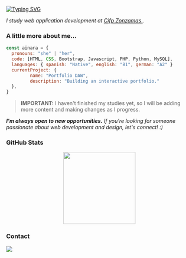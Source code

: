 [![Typing SVG](https://readme-typing-svg.demolab.com?font=Fira+Code&pause=1000&color=6793F7&width=435&lines=Hi!+I'm+Ainara.+;Welcome+to+my+Github+profile!+)](https://git.io/typing-svg)

<p><em>I study web application development at <a href="https://cifpzonzamas.org/web3/index.php">Cifp Zonzamas </a>.</em></p>

###  A little more about me...  

```javascript
const ainara = {
  pronouns: "she" | "her",
  code: [HTML, CSS, Bootstrap, Javascript, PHP, Python, MySQL],
  languages: { spanish: "Native", english: "B1", german: "A2" }
  currentProject: {
         name: "Portfolio DAW",
         description: "Building an interactive portfolio."
  },
}
```

> **IMPORTANT:**  I haven't finished my studies yet, so I will be adding more content and making changes as I progress.

<p><em><b>I'm always open to new opportunities.</b> If you're looking for someone passionate about web development and design, let's connect! :)</em></p>

### GitHub Stats

<div align="center" style="display: flex; justify-content: center;">
  <a href="https://github.com/ainarguez">
    <img height="195px" src="https://github-readme-stats.vercel.app/api/top-langs/?username=ainarguez&layout=compact&langs_count=7&theme=one_dark_pro"/>
  </a>
</div>

### Contact

<div> 
  <a href="mailto:ainararodriguezcuadrado475@gmail.com"><img src="https://img.shields.io/badge/-Gmail-%23333?style=for-the-badge&logo=gmail&logoColor=white" target="_blank"></a>
</div>
